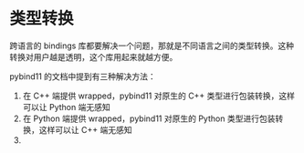 # 类型转换

跨语言的 bindings 库都要解决一个问题，那就是不同语言之间的类型转换。这种转换对用户越是透明，这个库用起来就越方便。

pybind11 的文档中提到有三种解决方法：

1. 在 C++ 端提供 wrapped，pybind11 对原生的 C++ 类型进行包装转换，这样可以让 Python 端无感知
2. 在 Python 端提供 wrapped，pybind11 对原生的 Python 类型进行包装转换，这样可以让 C++ 端无感知
3. 